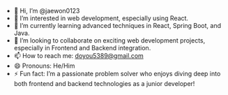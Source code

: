 - 👋 Hi, I’m @jaewon0123
- 👀 I’m interested in web development, especially using React.
- 🌱 I’m currently learning advanced techniques in React, Spring Boot, and Java.
- 💞️ I’m looking to collaborate on exciting web development projects, especially in Frontend and Backend integration.
- 📫 How to reach me: doyou5389@gmail.com
- 😄 Pronouns: He/Him
- ⚡ Fun fact: I’m a passionate problem solver who enjoys diving deep into both frontend and backend technologies as a junior developer!

<!---
jaewon0123/jaewon0123 is a ✨ special ✨ repository because its `README.md` (this file) appears on your GitHub profile.
You can click the Preview link to take a look at your changes.
--->
